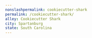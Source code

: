```yaml
---
﻿nonslashpermalink: cookiecutter-shark
permalink: /cookiecutter-shark/
alley: Cookiecutter Shark
city: Spartanburg
state: South Carolina
---
```

